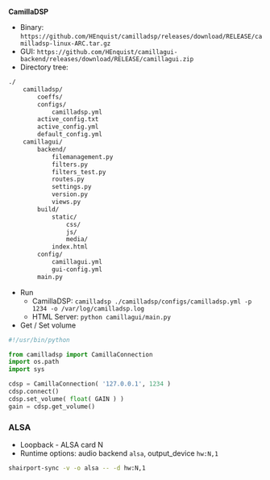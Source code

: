 **CamillaDSP**
- Binary: `https://github.com/HEnquist/camilladsp/releases/download/RELEASE/camilladsp-linux-ARC.tar.gz`
- GUI: `https://github.com/HEnquist/camillagui-backend/releases/download/RELEASE/camillagui.zip`
- Directory tree:
```sh
./
	camilladsp/
		coeffs/
		configs/
			camilladsp.yml
		active_config.txt
		active_config.yml
		default_config.yml
	camillagui/
		backend/
			filemanagement.py
			filters.py
			filters_test.py
			routes.py
			settings.py
			version.py
			views.py
		build/
			static/
				css/
				js/
				media/
			index.html
		config/
			camillagui.yml
			gui-config.yml
		main.py
```
- Run
	- CamillaDSP: `camilladsp ./camilladsp/configs/camilladsp.yml -p 1234 -o /var/log/camilladsp.log`
	- HTML Server: `python camillagui/main.py`
- Get / Set volume
```py
#!/usr/bin/python

from camilladsp import CamillaConnection
import os.path
import sys

cdsp = CamillaConnection( '127.0.0.1', 1234 )
cdsp.connect()
cdsp.set_volume( float( GAIN ) )
gain = cdsp.get_volume()
```

### ALSA
- Loopback - ALSA card N
- Runtime options: audio backend `alsa`, output_device `hw:N,1`
```sh
shairport-sync -v -o alsa -- -d hw:N,1
```
